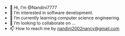 - 👋 Hi, I’m @Nandini7777
- 👀 I’m interested in software development.
- 🌱 I’m currently learning computer science engineering.
- 💞️ I’m looking to collaborate on ...
- 📫 How to reach me by nandini2002nancy@gmail.com 

<!---
Nandini7777/Nandini7777 is a ✨ special ✨ repository because its `README.md` (this file) appears on your GitHub profile.
You can click the Preview link to take a look at your changes.
--->
